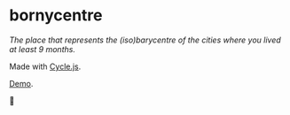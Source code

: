 # bornycentre
_The place that represents the (iso)barycentre of the cities where you lived at least 9 months._

Made with [Cycle.js](http://cycle.js.org/).

[Demo](https://bornycentre.teawaterwire.dev/).

:ghost:

